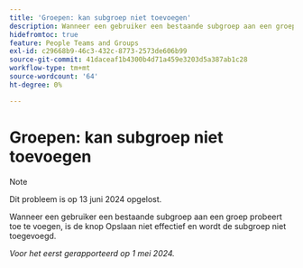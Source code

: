 ```yaml
---
title: 'Groepen: kan subgroep niet toevoegen'
description: Wanneer een gebruiker een bestaande subgroep aan een groep probeert toe te voegen, is de knop Opslaan niet effectief en wordt de subgroep niet toegevoegd.
hidefromtoc: true
feature: People Teams and Groups
exl-id: c29668b9-46c3-432c-8773-2573de606b99
source-git-commit: 41daceaf1b4300b4d71a459e3203d5a387ab1c28
workflow-type: tm+mt
source-wordcount: '64'
ht-degree: 0%

---
```


# Groepen: kan subgroep niet toevoegen

>[!NOTE]
>
>Dit probleem is op 13 juni 2024 opgelost.

Wanneer een gebruiker een bestaande subgroep aan een groep probeert toe te voegen, is de knop Opslaan niet effectief en wordt de subgroep niet toegevoegd.

_Voor het eerst gerapporteerd op 1 mei 2024._
